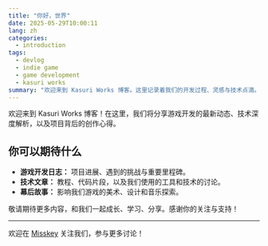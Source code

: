 ```yaml
---
title: "你好，世界"
date: 2025-05-29T10:00:11
lang: zh
categories:
  - introduction
tags:
  - devlog
  - indie game
  - game development
  - kasuri works
summary: "欢迎来到 Kasuri Works 博客。这里记录着我们的开发过程、灵感与技术点滴。"
---
```


欢迎来到 Kasuri Works 博客！在这里，我们将分享游戏开发的最新动态、技术深度解析，以及项目背后的创作心得。

## 你可以期待什么

- **游戏开发日志：** 项目进展、遇到的挑战与重要里程碑。
- **技术文章：** 教程、代码片段，以及我们使用的工具和技术的讨论。
- **幕后故事：** 影响我们游戏的美术、设计和音乐探索。

敬请期待更多内容，和我们一起成长、学习、分享。感谢你的关注与支持！

---

欢迎在 [Misskey](https://misskey.kasuri.works) 关注我们，参与更多讨论！
